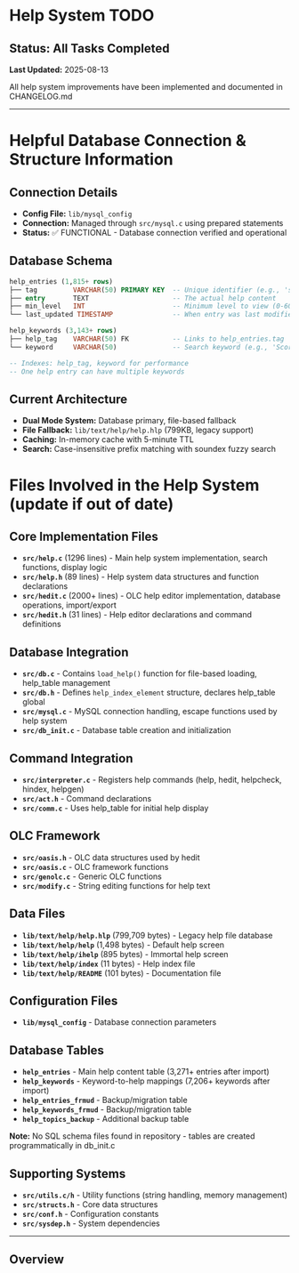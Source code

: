 # Help System TODO

## Status: All Tasks Completed
**Last Updated:** 2025-08-13

All help system improvements have been implemented and documented in CHANGELOG.md

---

# Helpful Database Connection & Structure Information

## Connection Details
- **Config File:** `lib/mysql_config`
- **Connection:** Managed through `src/mysql.c` using prepared statements
- **Status:** ✅ FUNCTIONAL - Database connection verified and operational

## Database Schema
```sql
help_entries (1,815+ rows)
├── tag         VARCHAR(50) PRIMARY KEY  -- Unique identifier (e.g., 'score')
├── entry       TEXT                     -- The actual help content
├── min_level   INT                      -- Minimum level to view (0-60)
└── last_updated TIMESTAMP               -- When entry was last modified

help_keywords (3,143+ rows)
├── help_tag    VARCHAR(50) FK           -- Links to help_entries.tag
└── keyword     VARCHAR(50)              -- Search keyword (e.g., 'Score', 'character-info')

-- Indexes: help_tag, keyword for performance
-- One help entry can have multiple keywords
```

## Current Architecture
- **Dual Mode System:** Database primary, file-based fallback
- **File Fallback:** `lib/text/help/help.hlp` (799KB, legacy support)
- **Caching:** In-memory cache with 5-minute TTL
- **Search:** Case-insensitive prefix matching with soundex fuzzy search

# Files Involved in the Help System (update if out of date)

## Core Implementation Files
- **`src/help.c`** (1296 lines) - Main help system implementation, search functions, display logic
- **`src/help.h`** (89 lines) - Help system data structures and function declarations
- **`src/hedit.c`** (2000+ lines) - OLC help editor implementation, database operations, import/export
- **`src/hedit.h`** (31 lines) - Help editor declarations and command definitions

## Database Integration
- **`src/db.c`** - Contains `load_help()` function for file-based loading, help_table management
- **`src/db.h`** - Defines `help_index_element` structure, declares help_table global
- **`src/mysql.c`** - MySQL connection handling, escape functions used by help system
- **`src/db_init.c`** - Database table creation and initialization

## Command Integration
- **`src/interpreter.c`** - Registers help commands (help, hedit, helpcheck, hindex, helpgen)
- **`src/act.h`** - Command declarations
- **`src/comm.c`** - Uses help_table for initial help display

## OLC Framework
- **`src/oasis.h`** - OLC data structures used by hedit
- **`src/oasis.c`** - OLC framework functions
- **`src/genolc.c`** - Generic OLC functions
- **`src/modify.c`** - String editing functions for help text

## Data Files
- **`lib/text/help/help.hlp`** (799,709 bytes) - Legacy help file database
- **`lib/text/help/help`** (1,498 bytes) - Default help screen
- **`lib/text/help/ihelp`** (895 bytes) - Immortal help screen
- **`lib/text/help/index`** (11 bytes) - Help index file
- **`lib/text/help/README`** (101 bytes) - Documentation file

## Configuration Files
- **`lib/mysql_config`** - Database connection parameters

## Database Tables
- **`help_entries`** - Main help content table (3,271+ entries after import)
- **`help_keywords`** - Keyword-to-help mappings (7,206+ keywords after import)
- **`help_entries_frmud`** - Backup/migration table
- **`help_keywords_frmud`** - Backup/migration table
- **`help_topics_backup`** - Additional backup table

**Note:** No SQL schema files found in repository - tables are created programmatically in db_init.c

## Supporting Systems
- **`src/utils.c/h`** - Utility functions (string handling, memory management)
- **`src/structs.h`** - Core data structures
- **`src/conf.h`** - Configuration constants
- **`src/sysdep.h`** - System dependencies

---

## Overview
